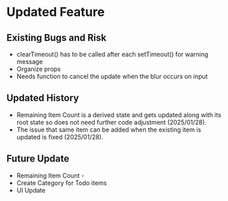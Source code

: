 # Updated Feature




## Existing Bugs and Risk
- clearTimeout() has to be called after each setTimeout() for warning message
- Organize props
- Needs function to cancel the update when the blur occurs on input
## Updated History
- Remaining Item Count is a derived state and gets updated along with its root state so does not need further code adjustment (2025/01/28).
- The issue that same item can be added when the existing item is updated is fixed (2025/01/28).
## Future Update
- Remaining Item Count - 
- Create Category for Todo items
- UI Update